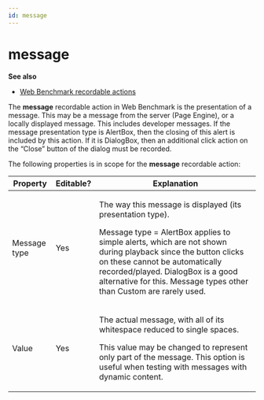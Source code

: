 ```yaml
---
id: message
---
```


# message

**See also**

- [Web Benchmark recordable actions](/docs/Web%20and%20app%20UIs/Web%20Benchmark%20recordable%20actions)

The **message** recordable action in Web Benchmark is the presentation of a message. This may be a message from the server (Page Engine), or a locally displayed message. This includes developer messages.
If the message presentation type is AlertBox, then the closing of this alert is included by this action. If it is DialogBox, then an additional click action on the “Close” button of the dialog must be recorded.

The following properties is in scope for the **message** recordable action:

|**Property**|**Editable?**|**Explanation**|
|--------|--------|--------|
|Message type|Yes     |<p>The way this message is displayed (its presentation type).</p><p>Message type = AlertBox applies to simple alerts, which are not shown during playback since the button clicks on these cannot be automatically recorded/played. DialogBox is a good alternative for this. Message types other than Custom are rarely used.</p>|
|Value   |Yes     |<p>The actual message, with all of its whitespace reduced to single spaces.</p><p>This value may be changed to represent only part of the message. This option is useful when testing with messages with dynamic content.</p>|



 